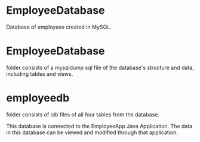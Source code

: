 # EmployeeDatabase
Database of employees created in MySQL.

# EmployeeDatabase 
folder consists of a mysqldump sql file of the database's structure and data, including tables and views.

# employeedb 
folder consists of idb files of all four tables from the database.

 This database is connected to the EmployeeApp Java Application. The data in this database can be viewed and modified through that application. 




